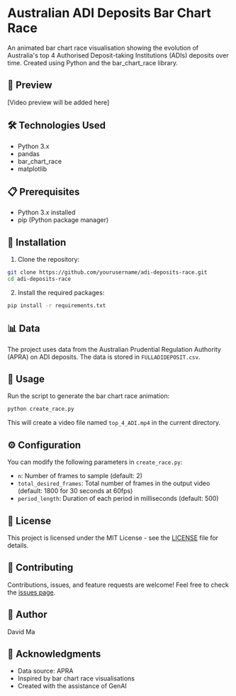 # Australian ADI Deposits Bar Chart Race

An animated bar chart race visualisation showing the evolution of Australia's top 4 Authorised Deposit-taking Institutions (ADIs) deposits over time. Created using Python and the bar_chart_race library.

## 🎥 Preview

[Video preview will be added here]

## 🛠️ Technologies Used

- Python 3.x
- pandas
- bar_chart_race
- matplotlib

## 📋 Prerequisites

- Python 3.x installed
- pip (Python package manager)

## 🔧 Installation

1. Clone the repository:
```bash
git clone https://github.com/yourusername/adi-deposits-race.git
cd adi-deposits-race
```

2. Install the required packages:
```bash
pip install -r requirements.txt
```

## 📊 Data

The project uses data from the Australian Prudential Regulation Authority (APRA) on ADI deposits. The data is stored in `FULLADIDEPOSIT.csv`.

## 🚀 Usage

Run the script to generate the bar chart race animation:

```bash
python create_race.py
```

This will create a video file named `top_4_ADI.mp4` in the current directory.

## ⚙️ Configuration

You can modify the following parameters in `create_race.py`:
- `n`: Number of frames to sample (default: 2)
- `total_desired_frames`: Total number of frames in the output video (default: 1800 for 30 seconds at 60fps)
- `period_length`: Duration of each period in milliseconds (default: 500)

## 📝 License

This project is licensed under the MIT License - see the [LICENSE](LICENSE) file for details.

## 🤝 Contributing

Contributions, issues, and feature requests are welcome! Feel free to check the [issues page](https://github.com/yourusername/adi-deposits-race/issues).

## 👤 Author

David Ma

## 🙏 Acknowledgments

- Data source: APRA
- Inspired by bar chart race visualisations
- Created with the assistance of GenAI 